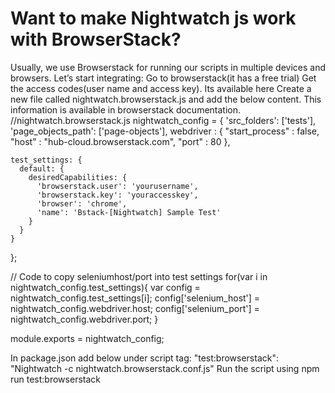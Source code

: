 # Want to make Nightwatch js work with BrowserStack?

Usually, we use Browserstack for running our scripts in multiple devices and browsers.
Let’s start integrating:
Go to browserstack(it has a free trial)
Get the access codes(user name and access key). Its available here
Create a new file called nightwatch.browserstack.js and add the below content. This information is available in browserstack documentation.
//nightwatch.browserstack.js
nightwatch_config = {
  'src_folders': ['tests'],
  'page_objects_path': ['page-objects'],
    webdriver : {
      "start_process" : false,
      "host" : "hub-cloud.browserstack.com",
      "port" : 80
    },
  
    test_settings: {
      default: {
        desiredCapabilities: {
          'browserstack.user': 'yourusername',
          'browserstack.key': 'youraccesskey',
          'browser': 'chrome',
          'name': 'Bstack-[Nightwatch] Sample Test'
        }
      }
    }
  };
  
  // Code to copy seleniumhost/port into test settings
  for(var i in nightwatch_config.test_settings){
    var config = nightwatch_config.test_settings[i];
    config['selenium_host'] = nightwatch_config.webdriver.host;
    config['selenium_port'] = nightwatch_config.webdriver.port;
  }
  
  module.exports = nightwatch_config;
    

In package.json add below under script tag:
"test:browserstack": "Nightwatch -c   nightwatch.browserstack.conf.js"
Run the script using npm run test:browserstack